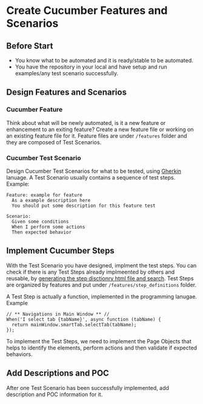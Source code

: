 # Create Cucumber Features and Scenarios

## Before Start
- You know what to be automated and it is ready/stable to be automated.
- You have the repository in your local and have setup and run examples/any test scenario successfully.

## Design Features and Scenarios

### Cucumber Feature
Think about what will be newly automated, is it a new feature or enhancement to an exiting feature? Create a new feature file or working on an existing feature file for it. Feature files are under `/features` folder and they are composed of Test Scenarios.

### Cucumber Test Scenario
Design Cucumber Test Scenarios for what to be tested, using [Gherkin](https://cucumber.io/docs/gherkin/reference/) lanuage. A Test Scenario usually contains a sequence of test steps. Example:

```
Feature: example for feature
  As a example description here
  You should put some description for this feature test

Scenario:
  Given some conditions
  When I perform some actions
  Then expected behavior
```

## Implement Cucumber Steps
With the Test Scenario you have designed, implment the test steps. You can check if there is any Test Steps already implmeented by others and reusable, by [generating the step disctionry html file and search](./step-dictionary.md). Test Steps are organized by features and put under `/features/step_definitions` folder.

A Test Step is actually a function, implemented in the programming lanugae. Example

```
// ** Navigations in Main Window ** //
When('I select tab {tabName}', async function (tabName) {
  return mainWindow.smartTab.selectTab(tabName);
});
```

To implement the Test Steps, we need to implement the Page Objects that helps to identify the elements, perform actions and then validate if expected behaviors.

## Add Descriptions and POC
After one Test Scenario has been successfully implemented, add description and POC information for it.
